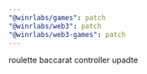 ```yaml
---
"@winrlabs/games": patch
"@winrlabs/web3": patch
"@winrlabs/web3-games": patch
---
```


roulette baccarat controller upadte
